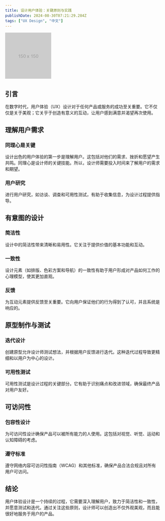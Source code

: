 ```yaml
---
title: 设计用户体验：关键原则与实践
publishDate: 2024-08-30T07:21:29.284Z
tags: ["UX Design", "中文"]
---
```


![astro rainbow](../../images/150.png)

## 引言

在数字时代，用户体验（UX）设计对于任何产品或服务的成功至关重要。它不仅仅是关于美观；它关乎于创造有意义的互动，让用户感到满意并渴望再次使用。

## 理解用户需求

### 同理心是关键

设计出色的用户体验的第一步是理解用户。这包括对他们的需求、挫折和愿望产生共鸣。同理心是设计师的关键技能。所以，设计师需要投入时间来了解用户的需求和期望。

### 用户研究

进行用户研究，如访谈、调查和可用性测试，有助于收集信息，为设计过程提供指导。

## 有意图的设计

### 简洁性

设计中的简洁性带来清晰和易用性。它关注于提供价值的基本功能和互动。

### 一致性

设计元素（如排版、色彩方案和导航）的一致性有助于用户形成对产品如何工作的心理模型，使其更加直观。

### 反馈

为互动元素提供反馈至关重要。它向用户保证他们的行为得到了认可，并且系统是响应的。

## 原型制作与测试

### 迭代设计

创建原型允许设计师测试想法，并根据用户反馈进行迭代。这种迭代过程导致更精细和以用户为中心的设计。

### 可用性测试

可用性测试是设计过程的关键部分。它有助于识别痛点和改进领域，确保最终产品对用户友好。

## 可访问性

### 包容性设计

为可访问性设计确保产品可以被所有能力的人使用。这包括对视觉、听觉、运动和认知障碍的考虑。

### 遵守标准

遵守网络内容可访问性指南（WCAG）和其他标准，确保产品合法合规且对所有用户可访问。

## 结论

用户体验设计是一个持续的过程，它需要深入理解用户，致力于简洁性和一致性，并愿意测试和迭代。通过关注这些原则，设计师可以创造出不仅外观美观，而且能很好地服务于用户的产品。